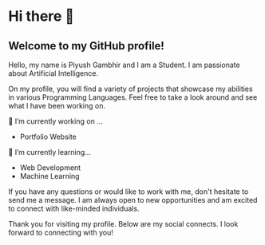 # Hi there 👋

<!--
**Piyush-Gambhir/Piyush-Gambhir** is a ✨ _special_ ✨ repository because its `README.md` (this file) appears on your GitHub profile.

Here are some ideas to get you started:

- 🔭 I’m currently working on ...
- 🌱 I’m currently learning ...
- 👯 I’m looking to collaborate on ...
- 🤔 I’m looking for help with ...
- 💬 Ask me about ...
- 📫 How to reach me: ...
- 😄 Pronouns: ...
- ⚡ Fun fact: ...
-->

## Welcome to my GitHub profile!
Hello, my name is Piyush Gambhir and I am a Student. I am passionate about Artificial Intelligence.

On my profile, you will find a variety of projects that showcase my abilities in various Programming Languages. Feel free to take a look around and see what I have been working on.

🔭 I’m currently working on ...
- Portfolio Website

🌱 I’m currently learning...
- Web Development
- Machine Learning

If you have any questions or would like to work with me, don't hesitate to send me a message. I am always open to new opportunities and am excited to connect with like-minded individuals.

Thank you for visiting my profile. Below are my social connects. I look forward to connecting with you!


